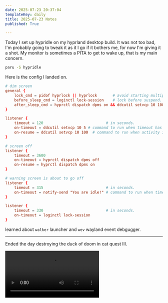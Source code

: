 ```yaml
---
date: 2025-07-23 20:37:04
templateKey: daily
title: 2025-07-23 Notes
published: True

---
```


Today I set up hypridle on my hyprland desktop build.  It was not too bad, I'm
probably going to tweak it as it I go if it bothers me, for now I'm giving it a
shot.  My monitor is sometimes a PITA to get to wake up, that is my main
concern.

``` bash
paru -S hypridle
```

Here is the config I landed on.

``` conf
# dim screen
general {
    lock_cmd = pidof hyprlock || hyprlock       # avoid starting multiple hyprlock instances.
    before_sleep_cmd = loginctl lock-session    # lock before suspend.
    after_sleep_cmd = hyprctl dispatch dpms on && ddcutil setvcp 10 100  # to avoid having to press a key twice to turn on the display.
}

listener {
    timeout = 120                            # in seconds.
    on-timeout = ddcutil setvcp 10 5 # command to run when timeout has passed.
    on-resume = ddcutil setvcp 10 100  # command to run when activity is detected after timeout has fired.
}

# screen off
listener {
    timeout = 3600
    on-timeout = hyprctl dispatch dpms off
    on-resume = hyprctl dispatch dpms on
}

# warning screen is about to go off
listener {
    timeout = 315                            # in seconds.
    on-timeout = notify-send "You are idle!" # command to run when timeout has passed.
}

listener {
    timeout = 330                            # in seconds.
    on-timeout = loginctl lock-session
}

```

learned about `walker` launcher and `wev` wayland event debgugger.

---

Ended the day destroying the duck of doom in cat quest III.

![duck-of-doom.mp4](https://dropper.wayl.one/api/file/5ee1296c-7bf9-485a-9e94-d5c30310af95.mp4)
